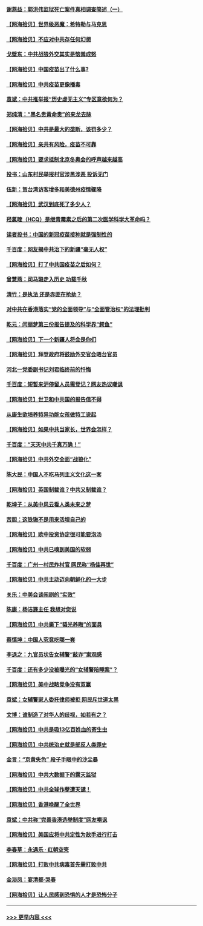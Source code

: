 #### [谢燕益：郭洪伟监狱死亡案件真相调查简述（一）](../pages/nsc993/n12885648.md?t=04180452) 
#### [【网海拾贝】世界级恶魔：希特勒与马克思](../pages/nsc993/n12884062.md?t=04180452) 
#### [【网海拾贝】不应对中共存任何幻想](../pages/nsc993/n12881460.md?t=04180452) 
#### [戈壁东：中共战狼外交其实是恼羞成怒](../pages/nsc993/n12880392.md?t=04180452) 
#### [【网海拾贝】中国疫苗出了什么事?](../pages/nsc993/n12879124.md?t=04180452) 
#### [【网海拾贝】中共疫苗更像播毒](../pages/nsc993/n12876631.md?t=04180452) 
#### [袁斌：中共推举报“历史虚无主义”专区意欲何为？](../pages/nsc993/n12876530.md?t=04180452) 
#### [郑纯清：“黑名贵黄命贵”的来龙去脉](../pages/nsc993/n12875589.md?t=04180452) 
#### [【网海拾贝】中共是最大的垄断，该罚多少？](../pages/nsc993/n12874006.md?t=04180452) 
#### [【网海拾贝】亲共有风险，疫苗不可靠](../pages/nsc993/n12872224.md?t=04180452) 
#### [【网海拾贝】要求抵制北京冬奥会的呼声越来越高](../pages/nsc993/n12868962.md?t=04180452) 
#### [投书：山东村民举报村官涉黑涉恶 投诉无门](../pages/nsc993/n12869726.md?t=04180452) 
#### [伍新：贺台湾访客增多和美德州疫情骤降](../pages/nsc993/n12865651.md?t=04180452) 
#### [【网海拾贝】武汉到底死了多少人？](../pages/nsc993/n12863707.md?t=04180452) 
#### [羟氯喹（HCQ）是继青霉素之后的第二次医学科学大革命吗？](../pages/nsc993/n12638564.md?t=04180452) 
#### [读者投书：中国的新冠疫苗接种就是强制性的](../pages/nsc993/n12859932.md?t=04180452) 
#### [千百度：网友揭中共治下的新疆“毫无人权”](../pages/nsc993/n12858385.md?t=04180452) 
#### [【网海拾贝】打了中共国疫苗之后如何？](../pages/nsc993/n12857866.md?t=04180452) 
#### [曾慧燕：司马璐走入历史 功载千秋](../pages/nsc993/n12856996.md?t=04180452) 
#### [清竹：是执法 还是赤匪在抢劫？](../pages/nsc993/n12856952.md?t=04180452) 
#### [对中共在香港落实“党的全面领导”与“全面管治权”的法理批判](../pages/nsc993/n12856929.md?t=04180452) 
#### [乾元：闫丽梦第三份报告提及的科学界“鳄鱼”](../pages/nsc993/n12855985.md?t=04180452) 
#### [【网海拾贝】下一个新疆人将会是你们](../pages/nsc993/n12855864.md?t=04180452) 
#### [【网海拾贝】拜登政府将鼓励外交官会晤台官员](../pages/nsc993/n12853615.md?t=04180452) 
#### [河北一党委副书记刘君临终前的忏悔](../pages/nsc993/n12849420.md?t=04180452) 
#### [千百度：短暂来沪停留人员需登记？网友热议嘲讽](../pages/nsc993/n12853497.md?t=04180452) 
#### [【网海拾贝】世卫和中共国的报告信不得](../pages/nsc993/n12850902.md?t=04180452) 
#### [从康生欲培养特异功能女孩做特工说起](../pages/nsc993/n12849289.md?t=04180452) 
#### [【网海拾贝】如果中共当家长，世界会怎样？](../pages/nsc993/n12848436.md?t=04180452) 
#### [千百度：“天灭中共千真万确！”](../pages/nsc993/n12845659.md?t=04180452) 
#### [【网海拾贝】中共外交全面“战狼化”](../pages/nsc993/n12845607.md?t=04180452) 
#### [陈大民：中国人不吃马列主义文化这一套](../pages/nsc993/n12842496.md?t=04180452) 
#### [【网海拾贝】英国制裁谁？中共又制裁谁？](../pages/nsc993/n12840909.md?t=04180452) 
#### [乾坤子：从美中风云看人类未来之梦](../pages/nsc993/n12840590.md?t=04180452) 
#### [苦胆：这铁锹不是用来活埋自己的](../pages/nsc993/n12839512.md?t=04180452) 
#### [【网海拾贝】欧中投资协定很可能要泡汤](../pages/nsc993/n12835122.md?t=04180452) 
#### [【网海拾贝】中共已嗅到美国的软弱](../pages/nsc993/n12832411.md?t=04180452) 
#### [千百度：广州一村民炸村官 网民称“杨佳再世”](../pages/nsc993/n12832380.md?t=04180452) 
#### [【网海拾贝】中共主动迈向朝鲜化的一大步](../pages/nsc993/n12829887.md?t=04180452) 
#### [关乐：中美会谈闹剧的“实效”](../pages/nsc993/n12826698.md?t=04180452) 
#### [陈康：杨洁篪主任  我想对您说](../pages/nsc993/n12826609.md?t=04180452) 
#### [【网海拾贝】中共撕下“韬光养晦”的面具](../pages/nsc993/n12826459.md?t=04180452) 
#### [蔡慎坤：中国人究竟吃哪一套](../pages/nsc993/n12826010.md?t=04180452) 
#### [李退之：九官员状告女辅警“敲诈”案观感](../pages/nsc993/n12823984.md?t=04180452) 
#### [千百度：还有多少没被曝光的“女辅警陪睡案”？](../pages/nsc993/n12822136.md?t=04180452) 
#### [【网海拾贝】美中战略竞争没有双赢](../pages/nsc993/n12822105.md?t=04180452) 
#### [袁斌：女辅警家人委托律师被拒 网民斥世道太黑](../pages/nsc993/n12822004.md?t=04180452) 
#### [文博：谁制造了对华人的歧视，如若有之？](../pages/nsc993/n12821635.md?t=04180452) 
#### [【网海拾贝】中共是吸13亿百姓血的寄生虫](../pages/nsc993/n12819191.md?t=04180452) 
#### [【网海拾贝】中共统治史就是部反人类罪史](../pages/nsc993/n12816738.md?t=04180452) 
#### [金言：“京黄失色” 段子手眼中的沙尘暴](../pages/nsc993/n12815700.md?t=04180452) 
#### [【网海拾贝】中共大数据下的露天监狱](../pages/nsc993/n12811075.md?t=04180452) 
#### [【网海拾贝】中共全球作孽遭天谴！](../pages/nsc993/n12810258.md?t=04180452) 
#### [【网海拾贝】香港唤醒了全世界](../pages/nsc993/n12809100.md?t=04180452) 
#### [袁斌：中共称“完善香港选举制度”网友嘲讽](../pages/nsc993/n12808994.md?t=04180452) 
#### [【网海拾贝】美国应将中共定性为敌手进行打击](../pages/nsc993/n12806870.md?t=04180452) 
#### [李春草：永遇乐 · 红朝空壳](../pages/nsc993/n12805365.md?t=04180452) 
#### [【网海拾贝】打败中共病毒首先需打败中共](../pages/nsc993/n12803930.md?t=04180452) 
#### [金浴凤：宴清都‧哭春](../pages/nsc993/n12801601.md?t=04180452) 
#### [【网海拾贝】让人民感到恐惧的人才是恐怖分子](../pages/nsc993/n12799347.md?t=04180452) 

----
#### [ >>> 更早内容 <<< ](../indexes/nsc993-earlier.md)
